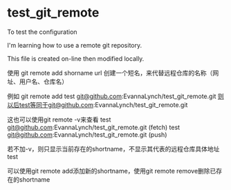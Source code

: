 # test_git_remote
To test the configuration

I'm learning how to use a remote git repository.

This file is created on-line then modified locally.

使用
git remote add shorname url
创建一个短名，来代替远程仓库的名称（网址、用户名、仓库名）

例如
git remote add test git@github.com:EvannaLynch/test_git_remote.git
则以后test等同于git@github.com:EvannaLynch/test_git_remote.git

这也可以使用git remote -v来查看
test    git@github.com:EvannaLynch/test_git_remote.git (fetch)
test    git@github.com:EvannaLynch/test_git_remote.git (push)

若不加-v，则只显示当前存在的shortname，不显示其代表的远程仓库具体地址
test

可以使用git remote add添加新的shortname，使用git remote remove删除已存在的shortname